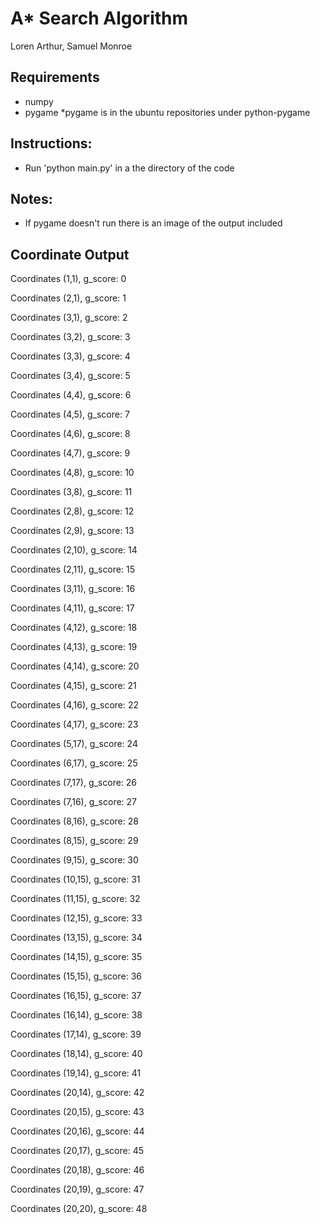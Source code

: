 # A* Search Algorithm
Loren Arthur, Samuel Monroe

## Requirements
* numpy
* pygame
    *pygame is in the ubuntu repositories under python-pygame

## Instructions:
* Run 'python main.py' in a the directory of the code

## Notes:
* If pygame doesn't run there is an image of the output included

## Coordinate Output

Coordinates (1,1), g_score: 0

Coordinates (2,1), g_score: 1

Coordinates (3,1), g_score: 2

Coordinates (3,2), g_score: 3

Coordinates (3,3), g_score: 4

Coordinates (3,4), g_score: 5

Coordinates (4,4), g_score: 6

Coordinates (4,5), g_score: 7

Coordinates (4,6), g_score: 8

Coordinates (4,7), g_score: 9

Coordinates (4,8), g_score: 10

Coordinates (3,8), g_score: 11

Coordinates (2,8), g_score: 12

Coordinates (2,9), g_score: 13

Coordinates (2,10), g_score: 14

Coordinates (2,11), g_score: 15

Coordinates (3,11), g_score: 16

Coordinates (4,11), g_score: 17

Coordinates (4,12), g_score: 18

Coordinates (4,13), g_score: 19

Coordinates (4,14), g_score: 20

Coordinates (4,15), g_score: 21

Coordinates (4,16), g_score: 22

Coordinates (4,17), g_score: 23

Coordinates (5,17), g_score: 24

Coordinates (6,17), g_score: 25

Coordinates (7,17), g_score: 26

Coordinates (7,16), g_score: 27

Coordinates (8,16), g_score: 28

Coordinates (8,15), g_score: 29

Coordinates (9,15), g_score: 30

Coordinates (10,15), g_score: 31

Coordinates (11,15), g_score: 32

Coordinates (12,15), g_score: 33

Coordinates (13,15), g_score: 34

Coordinates (14,15), g_score: 35

Coordinates (15,15), g_score: 36

Coordinates (16,15), g_score: 37

Coordinates (16,14), g_score: 38

Coordinates (17,14), g_score: 39

Coordinates (18,14), g_score: 40

Coordinates (19,14), g_score: 41

Coordinates (20,14), g_score: 42

Coordinates (20,15), g_score: 43

Coordinates (20,16), g_score: 44

Coordinates (20,17), g_score: 45

Coordinates (20,18), g_score: 46

Coordinates (20,19), g_score: 47

Coordinates (20,20), g_score: 48